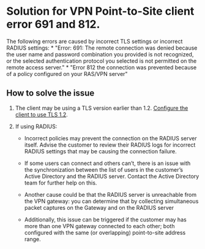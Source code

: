 <properties
	pageTitle="Solution for VPN Point-to-Site client error 691"
	description="Solution for VPN Point-to-Site client error 691"
	service="microsoft.network"
	resource="VirtualNetworkGateway"
	authors="stegag"
	ms.author="stegag"
	displayOrder=""
	selfHelpType="TSG_Content"
	supportTopicIds="32584878,32591156"
	resourceTags=""
	productPesIds=""
	cloudEnvironments="public,fairfax, usnat, ussec"
	articleId="f4d2cbe1-60d6-42e7-8853-5f6f68950bf4"
        ownershipId="Centennial_CloudNet_AzureVPNGateway"
/>

# Solution for VPN Point-to-Site client error 691 and 812.

The following errors are caused by incorrect TLS settings or incorrect RADIUS settings:
	* "Error: 691: The remote connection was denied because the user name and password combination you provided is not recognized, or the selected authentication protocol you selected is not permitted on the remote access server."
	* "Error 812 the connection was prevented because of a policy configured on your RAS/VPN server"

## How to solve the issue

1. The client may be using a TLS version earlier than 1.2. [Configure the client to use TLS 1.2](https://docs.microsoft.com/azure/vpn-gateway/point-to-site-about#tls1).

2. If using RADIUS:
   * Incorrect policies may prevent the connection on the RADIUS server itself. Advise the customer to review their RADIUS logs for incorrect RADIUS settings that may be causing the connection failure.

   * If some users can connect and others can’t, there is an issue with the synchronization between the list of users in the customer’s Active Directory and the RADIUS server. Contact the Active Directory team for further help on this.

   * Another cause could be that the RADIUS server is unreachable from the VPN gateway: you can determine that by collecting simultaneous packet captures on the Gateway and on the RADIUS server

   * Additionally, this issue can be triggered if the customer may has more than one VPN gateway connected to each other; both configured with the same (or overlapping) point-to-site address range.


